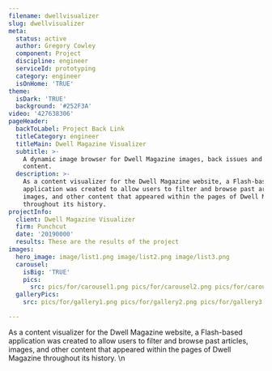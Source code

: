 ```yaml
---
filename: dwellvisualizer
slug: dwellvisualizer
meta:
  status: active
  author: Gregory Cowley
  component: Project
  discipline: engineer
  serviceId: prototyping
  category: engineer
  isOnHome: 'TRUE'
theme:
  isDark: 'TRUE'
  background: '#252F3A'
video: '427638306'
pageHeader:
  backToLabel: Project Back Link
  titleCategory: engineer
  titleMain: Dwell Magazine Visualizer
  subtitle: >-
    A dynamic image browser for Dwell Magazine images, back issues and archived
    content.
  description: >-
    As a content visualizer for the Dwell Magazine website, a Flash-based
    application was created to allow users to filter and browse past articles,
    images, and other content that appeared within the pages of Dwell Magazine
    throughout its history.
projectInfo:
  client: Dwell Magazine Visualizer
  firm: Punchcut
  date: '20190000'
  results: These are the results of the project
images:
  hero_image: image/list1.png image/list2.png image/list3.png
  carousel:
    isBig: 'TRUE'
    pics:
      src: pics/for/carousel1.png pics/for/carousel2.png pics/for/carousel3.png
  galleryPics:
    src: pics/for/gallery1.png pics/for/gallery2.png pics/for/gallery3.png

---
```

As a content visualizer for the Dwell Magazine website, a Flash-based application was created to allow users to filter and browse past articles, images, and other content that appeared within the pages of Dwell Magazine throughout its history. \n
  